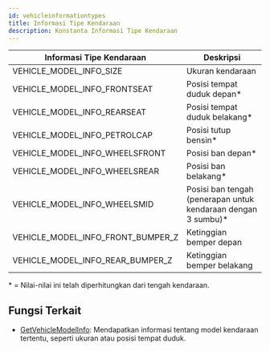 ```yaml
---
id: vehicleinformationtypes
title: Informasi Tipe Kendaraan
description: Konstanta Informasi Tipe Kendaraan
---
```


| Informasi Tipe Kendaraan          | Deskripsi                                                      |
| --------------------------------- | -------------------------------------------------------------- |
| VEHICLE_MODEL_INFO_SIZE           | Ukuran kendaraan                                               |
| VEHICLE_MODEL_INFO_FRONTSEAT      | Posisi tempat duduk depan\*                                    |
| VEHICLE_MODEL_INFO_REARSEAT       | Posisi tempat duduk belakang\*                                 |
| VEHICLE_MODEL_INFO_PETROLCAP      | Posisi tutup bensin\*                                          |
| VEHICLE_MODEL_INFO_WHEELSFRONT    | Posisi ban depan\*                                             |
| VEHICLE_MODEL_INFO_WHEELSREAR     | Posisi ban belakang\*                                          |
| VEHICLE_MODEL_INFO_WHEELSMID      | Posisi ban tengah (penerapan untuk kendaraan dengan 3 sumbu)\* |
| VEHICLE_MODEL_INFO_FRONT_BUMPER_Z | Ketinggian bemper depan                                        |
| VEHICLE_MODEL_INFO_REAR_BUMPER_Z  | Ketinggian bemper belakang                                     |

\* = Nilai-nilai ini telah diperhitungkan dari tengah kendaraan.

## Fungsi Terkait

- [GetVehicleModelInfo](../functions/GetVehicleModelInfo): Mendapatkan informasi tentang model kendaraan tertentu, seperti ukuran atau posisi tempat duduk.
